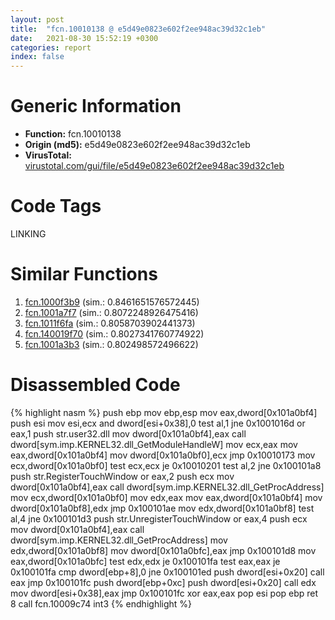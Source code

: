 ```yaml
---
layout: post
title:  "fcn.10010138 @ e5d49e0823e602f2ee948ac39d32c1eb"
date:   2021-08-30 15:52:19 +0300
categories: report
index: false
---
```


# Generic Information
- **Function:** fcn.10010138
- **Origin (md5):** e5d49e0823e602f2ee948ac39d32c1eb
- **VirusTotal:** [virustotal.com/gui/file/e5d49e0823e602f2ee948ac39d32c1eb][virustotal_ref]

# Code Tags
<span class="tag" id="LINKING">LINKING</span>


# Similar Functions

1. [fcn.1000f3b9][similar_1_ref] (sim.: 0.8461651576572445)
2. [fcn.1001a7f7][similar_2_ref] (sim.: 0.8072248926475416)
3. [fcn.1011f6fa][similar_3_ref] (sim.: 0.8058703902441373)
4. [fcn.140019f70][similar_4_ref] (sim.: 0.8027341760774922)
5. [fcn.1001a3b3][similar_5_ref] (sim.: 0.802498572496622)


# Disassembled Code

{% highlight nasm %}
push ebp
mov ebp,esp
mov eax,dword[0x101a0bf4]
push esi
mov esi,ecx
and dword[esi+0x38],0
test al,1
jne 0x1001016d
or eax,1
push str.user32.dll
mov dword[0x101a0bf4],eax
call dword[sym.imp.KERNEL32.dll_GetModuleHandleW]
mov ecx,eax
mov eax,dword[0x101a0bf4]
mov dword[0x101a0bf0],ecx
jmp 0x10010173
mov ecx,dword[0x101a0bf0]
test ecx,ecx
je 0x10010201
test al,2
jne 0x100101a8
push str.RegisterTouchWindow
or eax,2
push ecx
mov dword[0x101a0bf4],eax
call dword[sym.imp.KERNEL32.dll_GetProcAddress]
mov ecx,dword[0x101a0bf0]
mov edx,eax
mov eax,dword[0x101a0bf4]
mov dword[0x101a0bf8],edx
jmp 0x100101ae
mov edx,dword[0x101a0bf8]
test al,4
jne 0x100101d3
push str.UnregisterTouchWindow
or eax,4
push ecx
mov dword[0x101a0bf4],eax
call dword[sym.imp.KERNEL32.dll_GetProcAddress]
mov edx,dword[0x101a0bf8]
mov dword[0x101a0bfc],eax
jmp 0x100101d8
mov eax,dword[0x101a0bfc]
test edx,edx
je 0x100101fa
test eax,eax
je 0x100101fa
cmp dword[ebp+8],0
jne 0x100101ed
push dword[esi+0x20]
call eax
jmp 0x100101fc
push dword[ebp+0xc]
push dword[esi+0x20]
call edx
mov dword[esi+0x38],eax
jmp 0x100101fc
xor eax,eax
pop esi
pop ebp
ret 8
call fcn.10009c74
int3 
{% endhighlight %}


[similar_1_ref]: /report/fcn.1000f3b9@e5d49e0823e602f2ee948ac39d32c1eb
[similar_2_ref]: /report/fcn.1001a7f7@01917ef1a6330a4695a0deaf2b7bc13a
[similar_3_ref]: /report/fcn.1011f6fa@89dc67d2f980e8488f97b1bf8cb24258
[similar_4_ref]: /report/fcn.140019f70@a5e8b4820319974b4ce1027132e98e27
[similar_5_ref]: /report/fcn.1001a3b3@4c3818fdf32d89a09257dbc9d3e142ea
[virustotal_ref]: https://www.virustotal.com/gui/file/e5d49e0823e602f2ee948ac39d32c1eb
